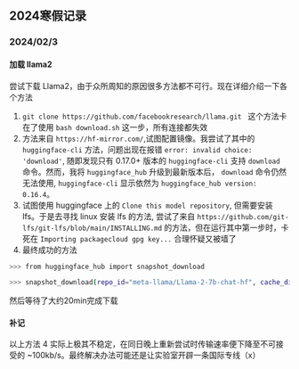 ## 2024寒假记录

### 2024/02/3

#### 加载 llama2
尝试下载 Llama2，由于众所周知的原因很多方法都不可行。现在详细介绍一下各个方法

1. ```git clone https://github.com/facebookresearch/llama.git ```
这个方法卡在了使用 ```bash download.sh``` 这一步，所有连接都失效
2. 方法来自 ```https://hf-mirror.com/```,试图配置镜像。我尝试了其中的 ```huggingface-cli``` 方法，问题出现在报错 ```error: invalid choice: 'download'```, 随即发现只有 0.17.0+ 版本的 ```huggingface-cli``` 支持 ```download``` 命令。然而，我将 ```huggingface_hub``` 升级到最新版本后， ```download``` 命令仍然无法使用, ```huggingface-cli``` 显示依然为 ```huggingface_hub version: 0.16.4```。
3. 试图使用 huggingface 上的 ```Clone this model repository```, 但需要安装 lfs。于是去寻找 linux 安装 lfs 的方法, 尝试了来自 ```https://github.com/git-lfs/git-lfs/blob/main/INSTALLING.md``` 的方法，但在运行其中第一步时，卡死在 ```Importing packagecloud gpg key...``` 合理怀疑又被墙了
4. 最终成功的方法
```bash
>>> from huggingface_hub import snapshot_download

>>> snapshot_download(repo_id="meta-llama/Llama-2-7b-chat-hf", cache_dir="/data/llama2", use_auth_token="{YOUR_TOKEN}")
```
然后等待了大约20min完成下载

#### 补记
以上方法 4 实际上极其不稳定，在同日晚上重新尝试时传输速率便下降至不可接受的 ~100kb/s。最终解决办法可能还是让实验室开辟一条国际专线（x）